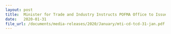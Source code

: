 ```yaml
---
layout: post
title:  Minister for Trade and Industry Instructs POFMA Office to Issue Correction Direction and Targeted Correction Direction
date:   2020-01-31
file_url: /documents/media-releases/2020/January/mti-cd-tcd-31-jan.pdf
---
```

